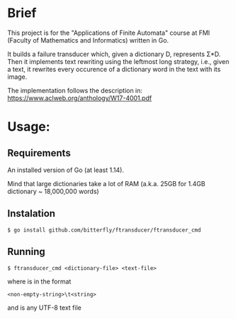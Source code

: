 # Brief

This project is for the "Applications of Finite Automata" course at FMI (Faculty of Mathematics and Informatics) written in Go.

It builds a failure transducer which, given a dictionary D, represents Σ*D. Then it implements text rewriting using the leftmost long strategy, i.e., given a text, it rewrites every occurence of a dictionary word in the text with its image.

The implementation follows the description in: https://www.aclweb.org/anthology/W17-4001.pdf

# Usage:

## Requirements

An installed version of Go (at least 1.14).

Mind that large dictionaries take a lot of RAM (a.k.a. 25GB for 1.4GB dictionary ~ 18,000,000 words)

## Instalation

    $ go install github.com/bitterfly/ftransducer/ftransducer_cmd


## Running

    $ ftransducer_cmd <dictionary-file> <text-file>
    
where <dictionary-file> is in the format

    <non-empty-string>\t<string>

and <text-file> is any UTF-8 text file
